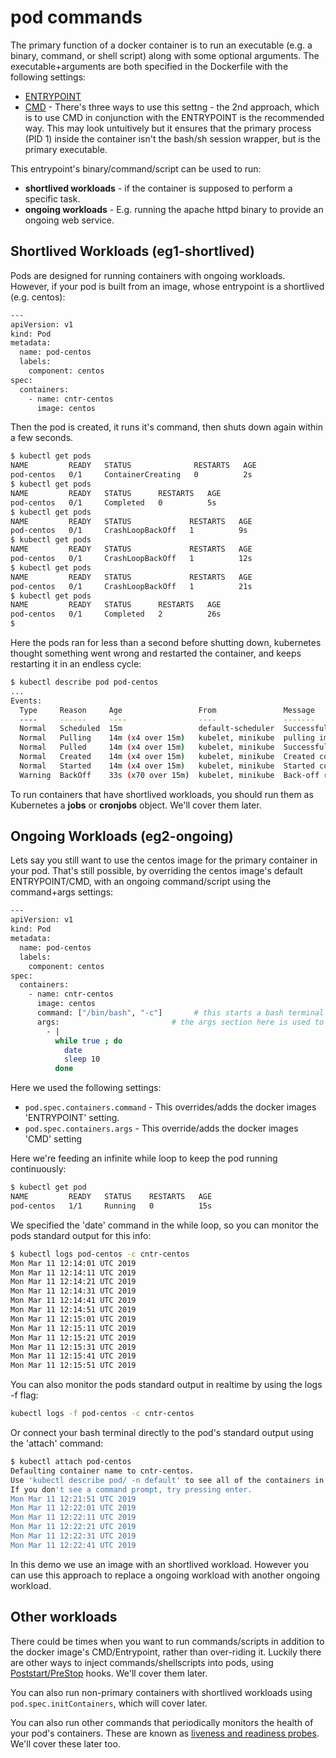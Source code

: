 # pod commands

The primary function of a docker container is to run an executable (e.g. a binary, command, or shell script) along with some optional arguments. The executable+arguments are both specified in the Dockerfile with the following settings:

- [ENTRYPOINT](https://docs.docker.com/engine/reference/builder/#entrypoint)
- [CMD](https://docs.docker.com/engine/reference/builder/#cmd) - There's three ways to use this settng - the 2nd approach, which is to use CMD in conjunction with the ENTRYPOINT is the recommended way. This may look untuitively but it ensures that the primary process (PID 1) inside the container isn't the bash/sh session wrapper, but is the primary executable.

This entrypoint's binary/command/script can be used to run:

- **shortlived workloads** - if the container is supposed to perform a specific task.
- **ongoing workloads** - E.g. running the apache httpd binary to provide an ongoing web service.

## Shortlived Workloads (eg1-shortlived)

Pods are designed for running containers with ongoing workloads. However, if your pod is built from an image, whose entrypoint is a shortlived (e.g. centos):

```bash
---
apiVersion: v1
kind: Pod
metadata:
  name: pod-centos
  labels:
    component: centos
spec:
  containers:
    - name: cntr-centos
      image: centos
```

Then the pod is created, it runs it's command, then shuts down again within a few seconds.

```bash
$ kubectl get pods
NAME         READY   STATUS              RESTARTS   AGE
pod-centos   0/1     ContainerCreating   0          2s
$ kubectl get pods
NAME         READY   STATUS      RESTARTS   AGE
pod-centos   0/1     Completed   0          5s
$ kubectl get pods
NAME         READY   STATUS             RESTARTS   AGE
pod-centos   0/1     CrashLoopBackOff   1          9s
$ kubectl get pods
NAME         READY   STATUS             RESTARTS   AGE
pod-centos   0/1     CrashLoopBackOff   1          12s
$ kubectl get pods
NAME         READY   STATUS             RESTARTS   AGE
pod-centos   0/1     CrashLoopBackOff   1          21s
$ kubectl get pods
NAME         READY   STATUS      RESTARTS   AGE
pod-centos   0/1     Completed   2          26s
$
```

Here the pods ran for less than a second before shutting down, kubernetes thought something went wrong and restarted the container, and keeps restarting it in an endless cycle:

```bash
$ kubectl describe pod pod-centos
...
Events:
  Type     Reason     Age                 From               Message
  ----     ------     ----                ----               -------
  Normal   Scheduled  15m                 default-scheduler  Successfully assigned default/pod-centos to minikube
  Normal   Pulling    14m (x4 over 15m)   kubelet, minikube  pulling image "centos"
  Normal   Pulled     14m (x4 over 15m)   kubelet, minikube  Successfully pulled image "centos"
  Normal   Created    14m (x4 over 15m)   kubelet, minikube  Created container
  Normal   Started    14m (x4 over 15m)   kubelet, minikube  Started container
  Warning  BackOff    33s (x70 over 15m)  kubelet, minikube  Back-off restarting failed container

```

To run containers that have shortlived workloads, you should run them as Kubernetes a **jobs** or **cronjobs** object. We'll cover them later.

## Ongoing Workloads (eg2-ongoing)

Lets say you still want to use the centos image for the primary container in your pod. That's still possible, by overriding the centos image's default ENTRYPOINT/CMD, with an ongoing command/script using the command+args settings:

```bash
---
apiVersion: v1
kind: Pod
metadata:
  name: pod-centos
  labels:
    component: centos
spec:
  containers:
    - name: cntr-centos
      image: centos
      command: ["/bin/bash", "-c"]       # this starts a bash terminal and feeds the args content into it
      args:                         # the args section here is used to store a small shell script
        - |
          while true ; do
            date
            sleep 10
          done
```

Here we used the following settings:

- `pod.spec.containers.command` - This overrides/adds the docker images 'ENTRYPOINT' setting.
- `pod.spec.containers.args` - This override/adds the docker images 'CMD' setting

Here we're feeding an infinite while loop to keep the pod running continuously:

```bash
$ kubectl get pod
NAME         READY   STATUS    RESTARTS   AGE
pod-centos   1/1     Running   0          15s
```

We specified the 'date' command in the while loop, so you can monitor the pods standard output for this info:

```bash
$ kubectl logs pod-centos -c cntr-centos
Mon Mar 11 12:14:01 UTC 2019
Mon Mar 11 12:14:11 UTC 2019
Mon Mar 11 12:14:21 UTC 2019
Mon Mar 11 12:14:31 UTC 2019
Mon Mar 11 12:14:41 UTC 2019
Mon Mar 11 12:14:51 UTC 2019
Mon Mar 11 12:15:01 UTC 2019
Mon Mar 11 12:15:11 UTC 2019
Mon Mar 11 12:15:21 UTC 2019
Mon Mar 11 12:15:31 UTC 2019
Mon Mar 11 12:15:41 UTC 2019
Mon Mar 11 12:15:51 UTC 2019
```

You can also monitor the pods standard output in realtime by using the logs -f flag:

```bash
kubectl logs -f pod-centos -c cntr-centos
```

Or connect your bash terminal directly to the pod's standard output using the 'attach' command:

```bash
$ kubectl attach pod-centos
Defaulting container name to cntr-centos.
Use 'kubectl describe pod/ -n default' to see all of the containers in this pod.
If you don't see a command prompt, try pressing enter.
Mon Mar 11 12:21:51 UTC 2019
Mon Mar 11 12:22:01 UTC 2019
Mon Mar 11 12:22:11 UTC 2019
Mon Mar 11 12:22:21 UTC 2019
Mon Mar 11 12:22:31 UTC 2019
Mon Mar 11 12:22:41 UTC 2019
```

In this demo we use an image with an shortlived workload. However you can use this approach to replace a ongoing workload with another ongoing workload.

## Other workloads

There could be times when you want to run commands/scripts in addition to the docker image's CMD/Entrypoint, rather than over-riding it. Luckily there are other ways to inject commands/shellscripts into pods, using [Poststart/PreStop](https://kubernetes.io/docs/tasks/configure-pod-container/attach-handler-lifecycle-event/) hooks. We'll cover them later.

You can also run non-primary containers with shortlived workloads using `pod.spec.initContainers`, which will cover later.

You can also run other commands that periodically monitors the health of your pod's containers. These are known as [liveness and readiness probes](https://kubernetes.io/docs/tasks/configure-pod-container/configure-liveness-readiness-probes/). We'll cover these later too.
